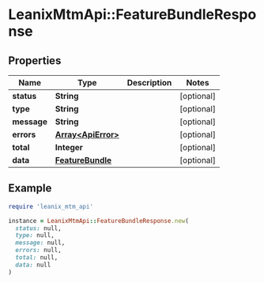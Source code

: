 # LeanixMtmApi::FeatureBundleResponse

## Properties

| Name | Type | Description | Notes |
| ---- | ---- | ----------- | ----- |
| **status** | **String** |  | [optional] |
| **type** | **String** |  | [optional] |
| **message** | **String** |  | [optional] |
| **errors** | [**Array&lt;ApiError&gt;**](ApiError.md) |  | [optional] |
| **total** | **Integer** |  | [optional] |
| **data** | [**FeatureBundle**](FeatureBundle.md) |  | [optional] |

## Example

```ruby
require 'leanix_mtm_api'

instance = LeanixMtmApi::FeatureBundleResponse.new(
  status: null,
  type: null,
  message: null,
  errors: null,
  total: null,
  data: null
)
```

